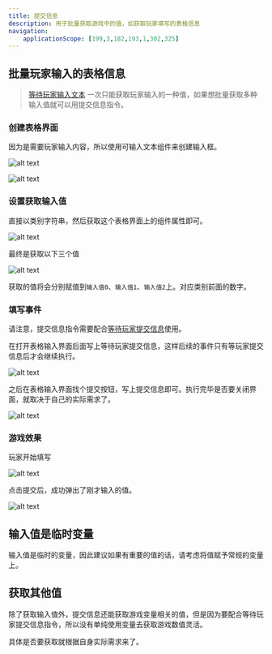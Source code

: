 ```yaml
---
title: 提交信息
description: 用于批量获取游戏中的值，如获取玩家填写的表格信息
navigation:
    applicationScope: [199,3,182,193,1,302,325]
---
```


## 批量玩家输入的表格信息

> [等待玩家输入文本](/zh_hans/commands/news/waitplayerentertext) 一次只能获取玩家输入的一种值，如果想批量获取多种输入值就可以用提交信息指令。

### 创建表格界面

因为是需要玩家输入内容，所以使用可输入文本组件来创建输入框。

![alt text](https://assbak.gcw.wiki/gcw/image/zh_hans/commands/news/submitinformation/image.png)

![alt text](https://assbak.gcw.wiki/gcw/image/zh_hans/commands/news/submitinformation/image-1.png)

### 设置获取输入值

直接以类别字符串，然后获取这个表格界面上的组件属性即可。

![alt text](https://assbak.gcw.wiki/gcw/image/zh_hans/commands/news/submitinformation/image-2.png)

最终是获取以下三个值

![alt text](https://assbak.gcw.wiki/gcw/image/zh_hans/commands/news/submitinformation/image-3.png)

获取的值将会分别赋值到`输入值0`、`输入值1`、`输入值2`上。对应类别前面的数字。

### 填写事件

请注意，提交信息指令需要配合[等待玩家提交信息](/zh_hans/commands/news/waitingplayerinput)使用。

在打开表格输入界面后面写上等待玩家提交信息，这样后续的事件只有等玩家提交信息后才会继续执行。

![alt text](https://assbak.gcw.wiki/gcw/image/zh_hans/commands/news/submitinformation/image-4.png)

之后在表格输入界面找个提交按钮，写上提交信息即可。执行完毕是否要关闭界面，就取决于自己的实际需求了。

![alt text](https://assbak.gcw.wiki/gcw/image/zh_hans/commands/news/submitinformation/image-5.png)

### 游戏效果

玩家开始填写

![alt text](https://assbak.gcw.wiki/gcw/image/zh_hans/commands/news/submitinformation/image-6.png)

点击提交后，成功弹出了刚才输入的值。

![alt text](https://assbak.gcw.wiki/gcw/image/zh_hans/commands/news/submitinformation/image-7.png)

## 输入值是临时变量

输入值是临时的变量，因此建议如果有重要的值的话，请考虑将值赋予常规的变量上。

## 获取其他值

除了获取输入值外，提交信息还能获取游戏变量相关的值，但是因为要配合等待玩家提交信息指令，所以没有单纯使用变量去获取游戏数值灵活。

具体是否要获取就根据自身实际需求来了。
